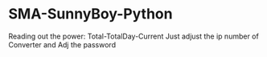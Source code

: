 # SMA-SunnyBoy-Python
Reading out the power: Total-TotalDay-Current
Just adjust the ip number of Converter and Adj the password
